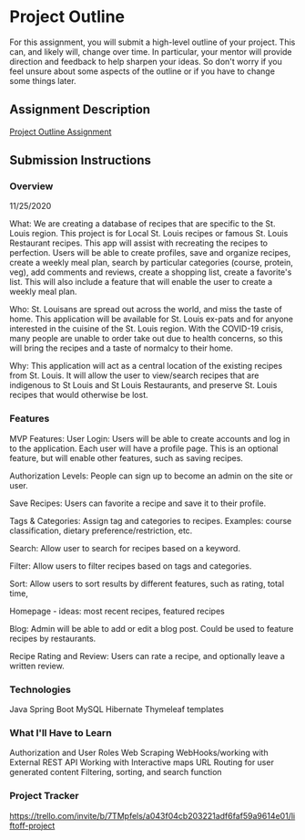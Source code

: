 # Project Outline
For this assignment, you will submit a high-level outline of your project. This can, and likely will, change over time. In particular, your mentor will provide direction and feedback to help sharpen your ideas. So don't worry if you feel unsure about some aspects of the outline or if you have to change some things later.

## Assignment Description
[Project Outline Assignment](https://education.launchcode.org/liftoff/modules/assignments/project-outline)

## Submission Instructions

### Overview
11/25/2020

What: 
We are creating a database of recipes that are specific to the St. Louis region. This project is for Local St. Louis recipes or famous St. Louis Restaurant recipes. This app will assist with recreating the recipes to perfection. Users will be able to create profiles, save and organize recipes, create a weekly meal plan, search by particular categories (course, protein, veg), add comments and reviews, create a shopping list, create a favorite's list. This will also include a feature that will enable the user to create a weekly meal plan.

Who:
St. Louisans are spread out across the world, and miss the taste of home. This application will be available for St. Louis ex-pats and for anyone interested in the cuisine of the St. Louis region. With the COVID-19 crisis, many people are unable to order take out due to health concerns, so this will bring the recipes and a taste of normalcy to their home. 

Why: 
This application will act as a central location of the existing recipes from St. Louis. It will allow the user to view/search recipes that are indigenous to St Louis and St Louis Restaurants, and preserve St. Louis recipes that would otherwise be lost. 


### Features
MVP Features:
User Login: Users will be able to create accounts and log in to the application. Each user will have a profile page. This is an optional feature, but will enable other features, such as saving recipes.   

Authorization Levels: People can sign up to become an admin on the site or user.   

Save Recipes: Users can favorite a recipe and save it to their profile.   

Tags & Categories: Assign tag and categories to recipes. Examples: course classification, dietary preference/restriction, etc.  

Search: Allow user to search for recipes based on a keyword.  

Filter: Allow users to filter recipes based on tags and categories.  

Sort: Allow users to sort results by different features, such as rating, total time,   

Homepage - ideas: most recent recipes, featured recipes  

Blog: Admin will be able to add or edit a blog post. Could be used to feature recipes by restaurants.   

Recipe Rating and Review: Users can rate a recipe, and optionally leave a written review.  

### Technologies

Java
Spring Boot
MySQL
Hibernate
Thymeleaf templates


### What I'll Have to Learn

Authorization and User Roles
Web Scraping
WebHooks/working with External REST API
Working with Interactive maps
URL Routing for user generated content
Filtering, sorting, and search function


### Project Tracker

https://trello.com/invite/b/7TMpfels/a043f04cb203221adf6faf59a9614e01/liftoff-project